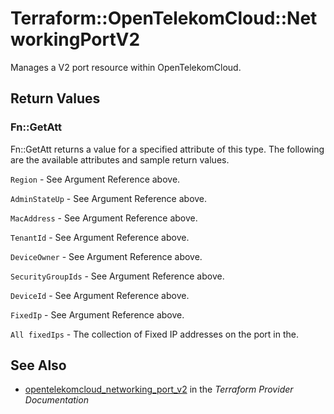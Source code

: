 # Terraform::OpenTelekomCloud::NetworkingPortV2

Manages a V2 port resource within OpenTelekomCloud.

## Return Values

### Fn::GetAtt

Fn::GetAtt returns a value for a specified attribute of this type. The following are the available attributes and sample return values.

`Region` - See Argument Reference above.

`AdminStateUp` - See Argument Reference above.

`MacAddress` - See Argument Reference above.

`TenantId` - See Argument Reference above.

`DeviceOwner` - See Argument Reference above.

`SecurityGroupIds` - See Argument Reference above.

`DeviceId` - See Argument Reference above.

`FixedIp` - See Argument Reference above.

`All fixedIps` - The collection of Fixed IP addresses on the port in the.

## See Also

* [opentelekomcloud_networking_port_v2](https://www.terraform.io/docs/providers/opentelekomcloud/r/networking_port_v2.html) in the _Terraform Provider Documentation_